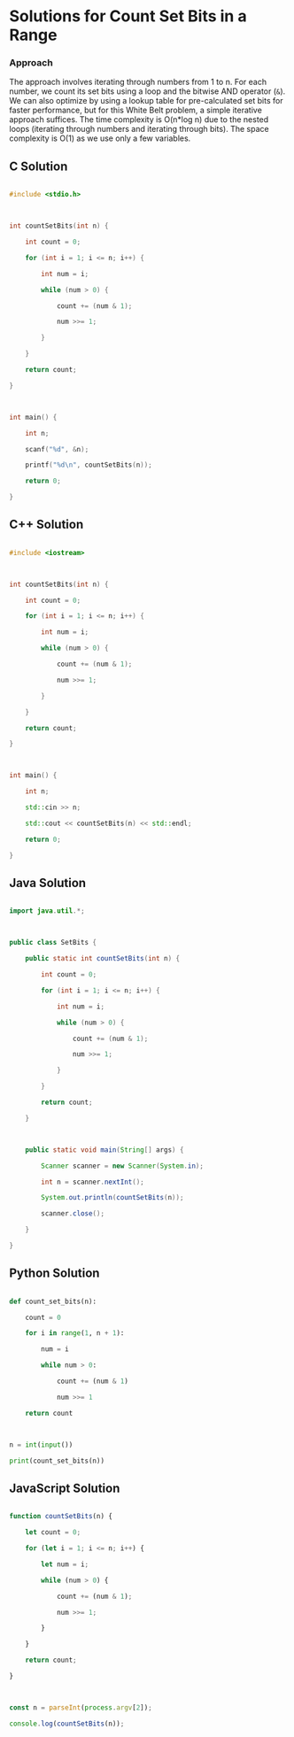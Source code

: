 # Solutions for Count Set Bits in a Range

### Approach
The approach involves iterating through numbers from 1 to n. For each number, we count its set bits using a loop and the bitwise AND operator (`&`). We can also optimize by using a lookup table for pre-calculated set bits for faster performance, but for this White Belt problem, a simple iterative approach suffices. The time complexity is O(n*log n) due to the nested loops (iterating through numbers and iterating through bits). The space complexity is O(1) as we use only a few variables.

## C Solution
```c
#include <stdio.h>

int countSetBits(int n) {
    int count = 0;
    for (int i = 1; i <= n; i++) {
        int num = i;
        while (num > 0) {
            count += (num & 1);
            num >>= 1;
        }
    }
    return count;
}

int main() {
    int n;
    scanf("%d", &n);
    printf("%d\n", countSetBits(n));
    return 0;
}
```

## C++ Solution
```cpp
#include <iostream>

int countSetBits(int n) {
    int count = 0;
    for (int i = 1; i <= n; i++) {
        int num = i;
        while (num > 0) {
            count += (num & 1);
            num >>= 1;
        }
    }
    return count;
}

int main() {
    int n;
    std::cin >> n;
    std::cout << countSetBits(n) << std::endl;
    return 0;
}
```

## Java Solution
```java
import java.util.*;

public class SetBits {
    public static int countSetBits(int n) {
        int count = 0;
        for (int i = 1; i <= n; i++) {
            int num = i;
            while (num > 0) {
                count += (num & 1);
                num >>= 1;
            }
        }
        return count;
    }

    public static void main(String[] args) {
        Scanner scanner = new Scanner(System.in);
        int n = scanner.nextInt();
        System.out.println(countSetBits(n));
        scanner.close();
    }
}
```

## Python Solution
```python
def count_set_bits(n):
    count = 0
    for i in range(1, n + 1):
        num = i
        while num > 0:
            count += (num & 1)
            num >>= 1
    return count

n = int(input())
print(count_set_bits(n))
```

## JavaScript Solution
```javascript
function countSetBits(n) {
    let count = 0;
    for (let i = 1; i <= n; i++) {
        let num = i;
        while (num > 0) {
            count += (num & 1);
            num >>= 1;
        }
    }
    return count;
}

const n = parseInt(process.argv[2]);
console.log(countSetBits(n));
```